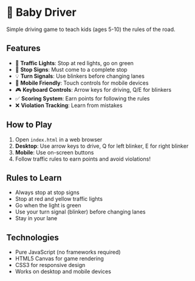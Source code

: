 # 🚗 Baby Driver

Simple driving game to teach kids (ages 5-10) the rules of the road.

## Features

- 🚦 **Traffic Lights**: Stop at red lights, go on green
- 🛑 **Stop Signs**: Must come to a complete stop
- 💡 **Turn Signals**: Use blinkers before changing lanes
- 📱 **Mobile Friendly**: Touch controls for mobile devices
- 🎮 **Keyboard Controls**: Arrow keys for driving, Q/E for blinkers
- ✅ **Scoring System**: Earn points for following the rules
- ❌ **Violation Tracking**: Learn from mistakes

## How to Play

1. Open `index.html` in a web browser
2. **Desktop**: Use arrow keys to drive, Q for left blinker, E for right blinker
3. **Mobile**: Use on-screen buttons
4. Follow traffic rules to earn points and avoid violations!

## Rules to Learn

- Always stop at stop signs
- Stop at red and yellow traffic lights
- Go when the light is green
- Use your turn signal (blinker) before changing lanes
- Stay in your lane

## Technologies

- Pure JavaScript (no frameworks required)
- HTML5 Canvas for game rendering
- CSS3 for responsive design
- Works on desktop and mobile devices
